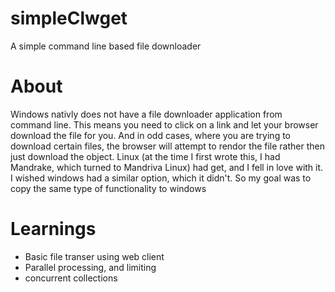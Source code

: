 # simpleClwget
A simple command line based file downloader

# About
Windows nativly does not have a file downloader application from command line. This means you need to click on a link and let your browser download the file for you. And in odd cases, where you are trying to download certain files, the browser will attempt to rendor the file rather then just download the object. Linux (at the time I first wrote this, I had Mandrake, which turned to Mandriva Linux) had get, and I fell in love with it. I wished windows had a similar option, which it didn't. So my goal was to copy the same type of functionality to windows

# Learnings
* Basic file transer using web client
* Parallel processing, and limiting
* concurrent collections
